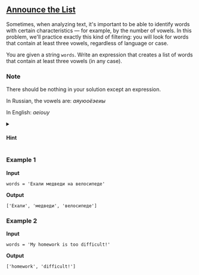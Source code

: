 ## [Announce the List](../../../solutions/3.3/33_j.py)

Sometimes, when analyzing text, it's important to be able to identify words with certain characteristics — for example, by the number of vowels.
In this problem, we'll practice exactly this kind of filtering: you will look for words that contain at least three vowels, regardless of language or case.

You are given a string `words`.
Write an expression that creates a list of words that contain at least three vowels (in any case).

### Note

There should be nothing in your solution except an expression.

In Russian, the vowels are: $аяуюоёэеиы$

In English: $aeiouy$

<details>
<summary><h4>Hint</h4></summary>

Compose a basic expression:

```python
[word for word in words.split() if exp]
```

For exp, we recommend writing an expression like:

```python
sum(... for letter in word if ...) >= 3
```

</details>

### Example 1

__Input__
```plaintext
words = 'Ехали медведи на велосипеде'
```

__Output__
```plaintext
['Ехали', 'медведи', 'велосипеде']
```

### Example 2

__Input__
```plaintext
words = 'My homework is too difficult!'
```

__Output__
```plaintext
['homework', 'difficult!']
```

